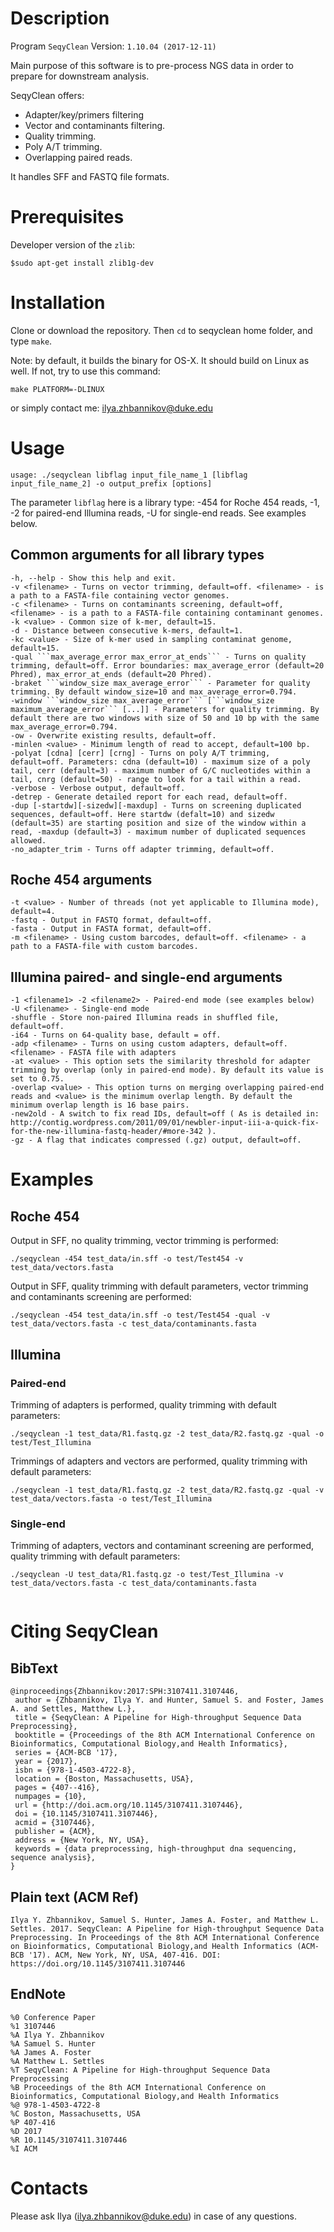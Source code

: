 # Description

Program ```SeqyClean```
Version: ```1.10.04 (2017-12-11)```

Main purpose of this software is to pre-process NGS data in order to prepare for downstream analysis.

SeqyClean offers:

* Adapter/key/primers filtering
* Vector and contaminants filtering.
* Quality trimming.
* Poly A/T trimming.
* Overlapping paired reads.

It handles SFF and FASTQ file formats.

# Prerequisites

Developer version of the ```zlib```:

```
$sudo apt-get install zlib1g-dev
```

# Installation

Clone or download the repository. Then ```cd``` to seqyclean home folder, and type ```make```.


Note: by default, it builds the binary for OS-X. It should build on Linux as well. If not, try to use this command:

```make PLATFORM=-DLINUX```

or simply contact me: ilya.zhbannikov@duke.edu

# Usage
  
```
usage: ./seqyclean libflag input_file_name_1 [libflag input_file_name_2] -o output_prefix [options]
```

The parameter ```libflag``` here is a library type: -454 for Roche 454 reads, -1, -2 for paired-end Illumina reads, -U for single-end reads. See examples below.
            
## Common arguments for all library types

```
-h, --help - Show this help and exit.
-v <filename> - Turns on vector trimming, default=off. <filename> - is a path to a FASTA-file containing vector genomes.
-c <filename> - Turns on contaminants screening, default=off, <filename> - is a path to a FASTA-file containing contaminant genomes.
-k <value> - Common size of k-mer, default=15.
-d - Distance between consecutive k-mers, default=1.
-kc <value> - Size of k-mer used in sampling contaminat genome, default=15.
-qual ```max_average_error max_error_at_ends``` - Turns on quality trimming, default=off. Error boundaries: max_average_error (default=20 Phred), max_error_at_ends (default=20 Phred).
-braket ```window_size max_average_error``` - Parameter for quality trimming. By default window_size=10 and max_average_error=0.794.
-window ```window_size max_average_error``` [```window_size maximum_average_error``` [...]] - Parameters for quality trimming. By default there are two windows with size of 50 and 10 bp with the same max_average_error=0.794.
-ow - Overwrite existing results, default=off.
-minlen <value> - Minimum length of read to accept, default=100 bp.
-polyat [cdna] [cerr] [crng] - Turns on poly A/T trimming, default=off. Parameters: cdna (default=10) - maximum size of a poly tail, cerr (default=3) - maximum number of G/C nucleotides within a tail, cnrg (default=50) - range to look for a tail within a read.
-verbose - Verbose output, default=off.
-detrep - Generate detailed report for each read, default=off.
-dup [-startdw][-sizedw][-maxdup] - Turns on screening duplicated sequences, default=off. Here startdw (defalt=10) and sizedw (default=35) are starting position and size of the window within a read, -maxdup (default=3) - maximum number of duplicated sequences allowed.
-no_adapter_trim - Turns off adapter trimming, default=off.
```

## Roche 454 arguments
```
-t <value> - Number of threads (not yet applicable to Illumina mode), default=4.
-fastq - Output in FASTQ format, default=off.
-fasta - Output in FASTA format, default=off.
-m <filename> - Using custom barcodes, default=off. <filename> - a path to a FASTA-file with custom barcodes.
```
## Illumina paired- and single-end arguments
```
-1 <filename1> -2 <filename2> - Paired-end mode (see examples below)
-U <filename> - Single-end mode
-shuffle - Store non-paired Illumina reads in shuffled file, default=off.
-i64 - Turns on 64-quality base, default = off.
-adp <filename> - Turns on using custom adapters, default=off. <filename> - FASTA file with adapters
-at <value> - This option sets the similarity threshold for adapter trimming by overlap (only in paired-end mode). By default its value is set to 0.75.
-overlap <value> - This option turns on merging overlapping paired-end reads and <value> is the minimum overlap length. By default the minimum overlap length is 16 base pairs.
-new2old - A switch to fix read IDs, default=off ( As is detailed in: http://contig.wordpress.com/2011/09/01/newbler-input-iii-a-quick-fix-for-the-new-illumina-fastq-header/#more-342 ).
-gz - A flag that indicates compressed (.gz) output, default=off.
```

# Examples
## Roche 454
Output in SFF, no quality trimming, vector trimming is performed:
```
./seqyclean -454 test_data/in.sff -o test/Test454 -v test_data/vectors.fasta
```
Output in SFF, quality trimming with default parameters, vector trimming and contaminants screening are performed:
```
./seqyclean -454 test_data/in.sff -o test/Test454 -qual -v test_data/vectors.fasta -c test_data/contaminants.fasta
```
## Illumina

### Paired-end
Trimming of adapters is performed, quality trimming with default parameters:
```
./seqyclean -1 test_data/R1.fastq.gz -2 test_data/R2.fastq.gz -qual -o test/Test_Illumina
``` 
   
Trimmings of adapters and vectors are performed, quality trimming with default parameters:
```
./seqyclean -1 test_data/R1.fastq.gz -2 test_data/R2.fastq.gz -qual -v test_data/vectors.fasta -o test/Test_Illumina
```    

### Single-end
Trimming of adapters, vectors and contaminant screening are performed, quality trimming with default parameters:
```
./seqyclean -U test_data/R1.fastq.gz -o test/Test_Illumina -v test_data/vectors.fasta -c test_data/contaminants.fasta
                                
```

# Citing SeqyClean

## BibText
```
@inproceedings{Zhbannikov:2017:SPH:3107411.3107446,
 author = {Zhbannikov, Ilya Y. and Hunter, Samuel S. and Foster, James A. and Settles, Matthew L.},
 title = {SeqyClean: A Pipeline for High-throughput Sequence Data Preprocessing},
 booktitle = {Proceedings of the 8th ACM International Conference on Bioinformatics, Computational Biology,and Health Informatics},
 series = {ACM-BCB '17},
 year = {2017},
 isbn = {978-1-4503-4722-8},
 location = {Boston, Massachusetts, USA},
 pages = {407--416},
 numpages = {10},
 url = {http://doi.acm.org/10.1145/3107411.3107446},
 doi = {10.1145/3107411.3107446},
 acmid = {3107446},
 publisher = {ACM},
 address = {New York, NY, USA},
 keywords = {data preprocessing, high-throughput dna sequencing, sequence analysis},
} 
```

## Plain text (ACM Ref)
```
Ilya Y. Zhbannikov, Samuel S. Hunter, James A. Foster, and Matthew L. Settles. 2017. SeqyClean: A Pipeline for High-throughput Sequence Data Preprocessing. In Proceedings of the 8th ACM International Conference on Bioinformatics, Computational Biology,and Health Informatics (ACM-BCB '17). ACM, New York, NY, USA, 407-416. DOI: https://doi.org/10.1145/3107411.3107446
```

## EndNote
```
%0 Conference Paper
%1 3107446
%A Ilya Y. Zhbannikov
%A Samuel S. Hunter
%A James A. Foster
%A Matthew L. Settles 
%T SeqyClean: A Pipeline for High-throughput Sequence Data Preprocessing
%B Proceedings of the 8th ACM International Conference on Bioinformatics, Computational Biology,and Health Informatics
%@ 978-1-4503-4722-8
%C Boston, Massachusetts, USA
%P 407-416
%D 2017
%R 10.1145/3107411.3107446
%I ACM
```

# Contacts

Please ask Ilya (ilya.zhbannikov@duke.edu) in case of any questions.
